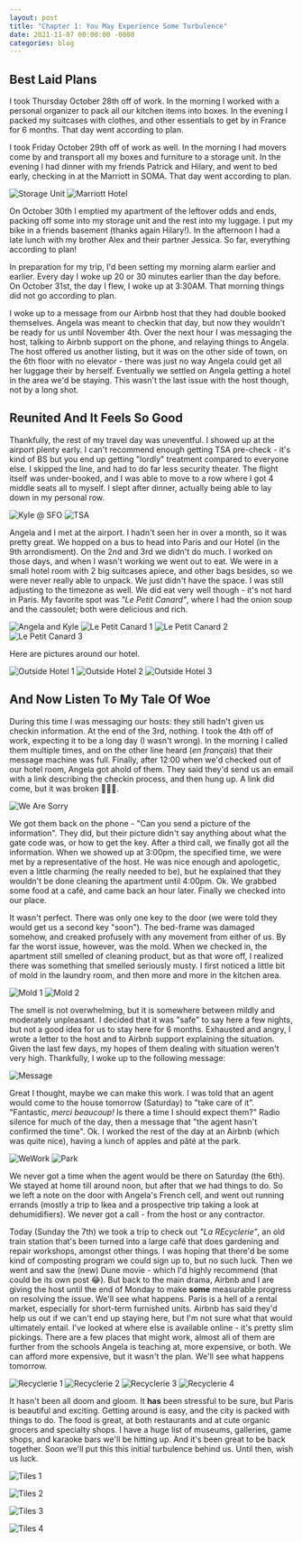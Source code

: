 ```yaml
---
layout: post
title: "Chapter 1: You May Experience Some Turbulence"
date: 2021-11-07 00:00:00 -0000
categories: blog
---
```


## Best Laid Plans

I took Thursday October 28th off of work. In the morning I worked with a personal organizer to pack all our kitchen items into boxes. In the evening I packed my suitcases with clothes, and other essentials to get by in France for 6 months. That day went according to plan. 

I took Friday October 29th off of work as well. In the morning I had movers come by and transport all my boxes and furniture to a storage unit. In the evening I had dinner with my friends Patrick and Hilary, and went to bed early, checking in at the Marriott in SOMA. That day went according to plan. 

![Storage Unit](/assets/images/2021-11-07-paris-chapter1/storage.jpeg)
![Marriott Hotel](/assets/images/2021-11-07-paris-chapter1/marriott.jpeg)

On October 30th I emptied my apartment of the leftover odds and ends, packing off some into my storage unit and the rest into my luggage. I put my bike in a friends basement (thanks again Hilary!). In the afternoon I had a late lunch with my brother Alex and their partner Jessica. So far, everything according to plan! 

In preparation for my trip, I'd been setting my morning alarm earlier and earlier. Every day I woke up 20 or 30 minutes earlier than the day before. On October 31st, the day I flew, I woke up at 3:30AM. That morning things did not go according to plan. 

I woke up to a message from our Airbnb host that they had double booked themselves. Angela was meant to checkin that day, but now they wouldn't be ready for us until November 4th. Over the next hour I was messaging the host, talking to Airbnb support on the phone, and relaying things to Angela. The host offered us another listing, but it was on the other side of town, on the 6th floor with no elevator - there was just no way Angela could get all her luggage their by herself. Eventually we settled on Angela getting a hotel in the area we'd be staying. This wasn't the last issue with the host though, not by a long shot. 

## Reunited And It Feels So Good 

Thankfully, the rest of my travel day was uneventful. I showed up at the airport plenty early. I can't recommend enough getting TSA pre-check - it's kind of BS but you end up getting "lordly" treatment compared to everyone else. I skipped the line, and had to do far less security theater. The flight itself was under-booked, and I was able to move to a row where I got 4 middle seats all to myself. I slept after dinner, actually being able to lay down in my personal row. 

![Kyle @ SFO](/assets/images/2021-11-07-paris-chapter1/airport.jpeg)
![TSA](/assets/images/2021-11-07-paris-chapter1/tsa-prep.jpeg)

Angela and I met at the airport. I hadn't seen her in over a month, so it was pretty great. We hopped on a bus to head into Paris and our Hotel (in the 9th arrondisment). On the 2nd and 3rd we didn't do much. I worked on those days, and when I wasn't working we went out to eat. We were in a small hotel room with 2 big suitcases apiece, and other bags besides, so we were never really able to unpack. We just didn't have the space. I was still adjusting to the timezone as well. We did eat very well though - it's not hard in Paris. My favorite spot was _"Le Petit Canard"_, where I had the onion soup and the cassoulet; both were delicious and rich. 

![Angela and Kyle](/assets/images/2021-11-07-paris-chapter1/reunited.jpeg)
![Le Petit Canard 1](/assets/images/2021-11-07-paris-chapter1/canard1.jpeg)
![Le Petit Canard 2](/assets/images/2021-11-07-paris-chapter1/canard2.jpeg)
![Le Petit Canard 3](/assets/images/2021-11-07-paris-chapter1/canard3.jpeg)

Here are pictures around our hotel. 

![Outside Hotel 1](/assets/images/2021-11-07-paris-chapter1/outside1.jpeg)
![Outside Hotel 2](/assets/images/2021-11-07-paris-chapter1/outside2.jpeg)
![Outside Hotel 3](/assets/images/2021-11-07-paris-chapter1/outside3.jpeg)

## And Now Listen To My Tale Of Woe

During this time I was messaging our hosts: they still hadn't given us checkin information. At the end of the 3rd, nothing. I took the 4th off of work, expecting it to be a long day (I wasn't wrong). In the morning I called them multiple times, and on the other line heard (_en français_) that their message machine was full. Finally, after 12:00 when we'd checked out of our hotel room, Angela got ahold of them. They said they'd send us an email with a link describing the checkin process, and then hung up. A link did come, but it was broken 🤦🏻‍♂️. 

![We Are Sorry](/assets/images/2021-11-07-paris-chapter1/we-are-sorry.PNG)

We got them back on the phone - "Can you send a picture of the information". They did, but their picture didn't say anything about what the gate code was, or how to get the key. After a third call, we finally got all the information. When we showed up at 3:00pm, the specified time, we were met by a representative of the host. He was nice enough and apologetic, even a little charming (he really needed to be), but he explained that they wouldn't be done cleaning the apartment until 4:00pm. Ok. We grabbed some food at a café, and came back an hour later. Finally we checked into our place. 

It wasn't perfect. There was only one key to the door (we were told they would get us a second key "soon"). The bed-frame was damaged somehow, and creaked profusely with any movement from either of us. By far the worst issue, however, was the mold. When we checked in, the apartment still smelled of cleaning product, but as that wore off, I realized there was something that smelled seriously musty. I first noticed a little bit of mold in the laundry room, and then more and more in the kitchen area. 

![Mold 1](/assets/images/2021-11-07-paris-chapter1/mold1.jpeg)
![Mold 2](/assets/images/2021-11-07-paris-chapter1/mold2.jpeg)

The smell is not overwhelming, but it is somewhere between mildly and moderately unpleasant. I decided that it was "safe" to say here a few nights, but not a good idea for us to stay here for 6 months. Exhausted and angry, I wrote a letter to the host and to Airbnb support explaining the situation. Given the last few days, my hopes of them dealing with situation weren't very high. Thankfully, I woke up to the following message: 

![Message](/assets/images/2021-11-07-paris-chapter1/message.jpeg)

Great I thought, maybe we can make this work. I was told that an agent would come to the house tomorrow (Saturday) to "take care of it". "Fantastic, _merci beaucoup!_ Is there a time I should expect them?" Radio silence for much of the day, then a message that "the agent hasn't confirmed the time". Ok. I worked the rest of the day at an Airbnb (which was quite nice), having a lunch of apples and pâté at the park. 

![WeWork](/assets/images/2021-11-07-paris-chapter1/we-work.jpeg)
![Park](/assets/images/2021-11-07-paris-chapter1/park.jpeg)

We never got a time when the agent would be there on Saturday (the 6th). We stayed at home till around noon, but after that we had things to do. So we left a note on the door with Angela's French cell, and went out running errands (mostly a trip to Ikea and a prospective trip taking a look at dehumidifiers). We never got a call - from the host or any contractor. 

Today (Sunday the 7th) we took a trip to check out _"La REcyclerie"_, an old train station that's been turned into a large café that does gardening and repair workshops, amongst other things. I was hoping that there'd be some kind of composting program we could sign up to, but no such luck. Then we went and saw the (new) Dune movie - which I'd highly recommend (that could be its own post 😂). But back to the main drama, Airbnb and I are giving the host until the end of Monday to make **some** measurable progress on resolving the issue. We'll see what happens. Paris is a hell of a rental market, especially for short-term furnished units. Airbnb has said they'd help us out if we can't end up staying here, but I'm not sure what that would ultimately entail. I've looked at where else is available online - it's pretty slim pickings. There are a few places that might work, almost all of them are further from the schools Angela is teaching at, more expensive, or both. We can afford more expensive, but it wasn't the plan. We'll see what happens tomorrow.

![Recyclerie 1](/assets/images/2021-11-07-paris-chapter1/re1.jpeg)
![Recyclerie 2](/assets/images/2021-11-07-paris-chapter1/re2.jpeg)
![Recyclerie 3](/assets/images/2021-11-07-paris-chapter1/re3.jpeg)
![Recyclerie 4](/assets/images/2021-11-07-paris-chapter1/re4.jpeg)

It hasn't been all doom and gloom. It **has** been stressful to be sure, but Paris is beautiful and exciting. Getting around is easy, and the city is packed with things to do. The food is great, at both restaurants and at cute organic grocers and specialty shops. I have a huge list of museums, galleries, game shops, and karaoke bars we'll be hitting up. And it's been great to be back together. Soon we'll put this this initial turbulence behind us. Until then, wish us luck. 

![Tiles 1](/assets/images/2021-11-07-paris-chapter1/tile1.jpeg)

![Tiles 2](/assets/images/2021-11-07-paris-chapter1/tile2.jpeg)

![Tiles 3](/assets/images/2021-11-07-paris-chapter1/tile3.jpeg)

![Tiles 4](/assets/images/2021-11-07-paris-chapter1/tile4.jpeg)


